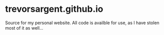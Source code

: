 trevorsargent.github.io
=======================

Source for my personal website. All code is availble for use, as I have stolen most of it as well...
